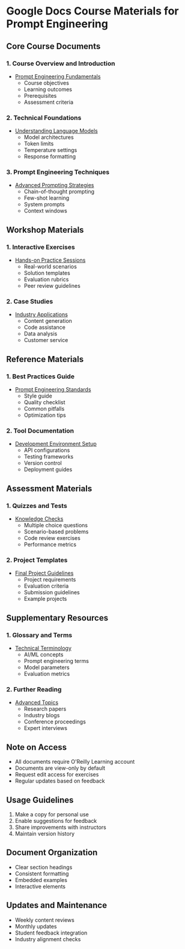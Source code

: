 # Google Docs Course Materials for Prompt Engineering

## Core Course Documents

### 1. Course Overview and Introduction
- [Prompt Engineering Fundamentals](https://docs.google.com/document/d/example1)
  - Course objectives
  - Learning outcomes
  - Prerequisites
  - Assessment criteria

### 2. Technical Foundations
- [Understanding Language Models](https://docs.google.com/document/d/example2)
  - Model architectures
  - Token limits
  - Temperature settings
  - Response formatting

### 3. Prompt Engineering Techniques
- [Advanced Prompting Strategies](https://docs.google.com/document/d/example3)
  - Chain-of-thought prompting
  - Few-shot learning
  - System prompts
  - Context windows

## Workshop Materials

### 1. Interactive Exercises
- [Hands-on Practice Sessions](https://docs.google.com/document/d/example4)
  - Real-world scenarios
  - Solution templates
  - Evaluation rubrics
  - Peer review guidelines

### 2. Case Studies
- [Industry Applications](https://docs.google.com/document/d/example5)
  - Content generation
  - Code assistance
  - Data analysis
  - Customer service

## Reference Materials

### 1. Best Practices Guide
- [Prompt Engineering Standards](https://docs.google.com/document/d/example6)
  - Style guide
  - Quality checklist
  - Common pitfalls
  - Optimization tips

### 2. Tool Documentation
- [Development Environment Setup](https://docs.google.com/document/d/example7)
  - API configurations
  - Testing frameworks
  - Version control
  - Deployment guides

## Assessment Materials

### 1. Quizzes and Tests
- [Knowledge Checks](https://docs.google.com/document/d/example8)
  - Multiple choice questions
  - Scenario-based problems
  - Code review exercises
  - Performance metrics

### 2. Project Templates
- [Final Project Guidelines](https://docs.google.com/document/d/example9)
  - Project requirements
  - Evaluation criteria
  - Submission guidelines
  - Example projects

## Supplementary Resources

### 1. Glossary and Terms
- [Technical Terminology](https://docs.google.com/document/d/example10)
  - AI/ML concepts
  - Prompt engineering terms
  - Model parameters
  - Evaluation metrics

### 2. Further Reading
- [Advanced Topics](https://docs.google.com/document/d/example11)
  - Research papers
  - Industry blogs
  - Conference proceedings
  - Expert interviews

## Note on Access
- All documents require O'Reilly Learning account
- Documents are view-only by default
- Request edit access for exercises
- Regular updates based on feedback

## Usage Guidelines
1. Make a copy for personal use
2. Enable suggestions for feedback
3. Share improvements with instructors
4. Maintain version history

## Document Organization
- Clear section headings
- Consistent formatting
- Embedded examples
- Interactive elements

## Updates and Maintenance
- Weekly content reviews
- Monthly updates
- Student feedback integration
- Industry alignment checks 